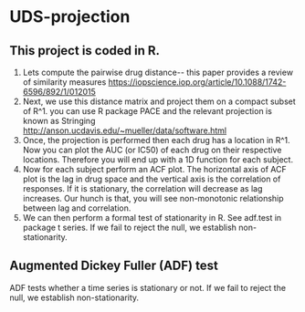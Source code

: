 # UDS-projection
## This project is coded in R.

1) Lets compute the pairwise drug distance-- this paper provides a review of similarity measures https://iopscience.iop.org/article/10.1088/1742-6596/892/1/012015
2) Next, we use this distance matrix and project them on a compact subset of R^1. you can use R package PACE and the relevant projection is known as Stringing http://anson.ucdavis.edu/~mueller/data/software.html
3) Once, the projection is performed then each drug has a location in R^1.
    Now you can plot the AUC (or IC50) of each drug on their respective locations. Therefore you will end up with a 1D function for each subject.
4) Now for each subject perform an ACF plot. The horizontal axis of ACF plot is the lag in drug space and the vertical axis is the correlation of responses. If it is stationary, the correlation will decrease as lag increases. Our hunch is that, you will see non-monotonic relationship between lag and correlation.
5) We can then perform a formal test of stationarity in R. See adf.test in package t series. If we fail to reject the null, we establish non-stationarity.

## Augmented Dickey Fuller (ADF) test

ADF tests whether a time series is stationary or not. If we fail to reject the null, we establish non-stationarity.

